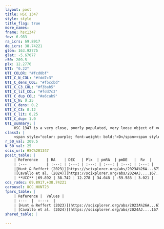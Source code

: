 ```yaml
---
layout: post
title: HSC 1347
style: style
title_flag: true
more_names: 
fname: hsc1347
fov: 6.983
ra_icrs: 69.8917
de_icrs: 38.74221
glon: 163.92775
glat: -5.67077
r50: 209.5
plx: 12.2776
UTI: "0.22"
UTI_COLOR: "#fcd0bf"
UTI_C_N_COL: "#fdd7c3"
UTI_C_dens_COL: "#fbccbd"
UTI_C_C3_COL: "#f3bab5"
UTI_C_lit_COL: "#fdd7c3"
UTI_C_dup_COL: "#a6cab9"
UTI_C_N: 0.25
UTI_C_dens: 0.2
UTI_C_C3: 0.12
UTI_C_lit: 0.25
UTI_C_dup: 1.0
UTI_summary: |
    HSC 1347 is a very close, poorly populated, very loose object of very low C3 quality. It was recently reported in the literature.
class3: |
    <span style="color: purple; font-weight: bold;">D</span><span style="color: red; font-weight: bold;">C</span>
r_50_val: 209.5
N_50_val: 25
scix_url: HSC%201347
posit_table: |
    | Reference    | RA    | DEC   | Plx  | pmRA  | pmDE   |  Rv  |
    | :---         | :---: | :---: | :---: | :---: | :---: | :---: |
    |[Hunt & Reffert (2023)](https://scixplorer.org/abs/2023A%26A...673A.114H) | 75.677 | 31.342 | 12.584 | 33.763 | -60.014 | 13.632 |
    |[Cavallo et al. (2024)](https://scixplorer.org/abs/2024AJ....167...12C) | 70.288 | 36.461 | 12.617 | -- | -- | -- |
    | **UCC** |69.892 | 38.742 | 12.278 | 34.048 | -59.583 | 3.021 | 
cds_radec: 69.8917,+38.74221
carousel: UCC_HUNT23
fpars_table: |
    | Reference |  Values |
    | :---  |  :---:  |
    | [Hunt & Reffert (2023)](https://scixplorer.org/abs/2023A%26A...673A.114H) | `AV50=0.136, diffAV50=0.536, MOD50=4.706, logAge50=8.392` |
    | [Cavallo et al. (2024)](https://scixplorer.org/abs/2024AJ....167...12C) | `AV50=1.01, dMod50=4.62, logAge50=8.82, [Fe/H]50=0.18` |
shared_table: |
    
---
```

